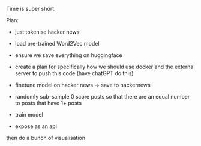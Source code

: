 Time is super short. 


Plan: 

- just tokenise hacker news 
- load pre-trained Word2Vec model
- ensure we save everything on huggingface
- create a plan for specifically how we should use docker and the external server to push this code (have chatGPT do this)

- finetune model on hacker news -> save to hackernews 
- randomly sub-sample 0 score posts so that there are an equal number to posts that have 1+ posts 
- train model 
- expose as an api 


then do a bunch of visualisation 